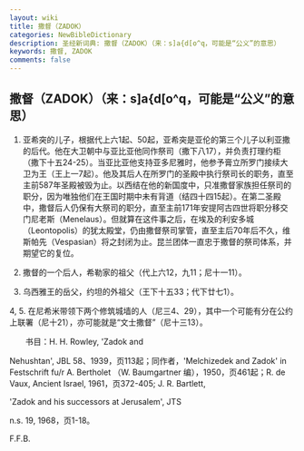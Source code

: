 ```yaml
---
layout: wiki
title: 撒督（ZADOK）
categories: NewBibleDictionary
description: 圣经新词典: 撒督（ZADOK）（来：s]a{d[o^q，可能是“公义”的意思）
keywords: 撒督, ZADOK
comments: false
---
```


## 撒督（ZADOK）（来：s]a{d[o^q，可能是“公义”的意思）

1. 亚希突的儿子，根据代上六1起、50起，亚希突是亚伦的第三个儿子以利亚撒的后代。他在大卫朝中与亚比亚他同作祭司（撒下八17），并负责打理约柜（撒下十五24-25）。当亚比亚他支持亚多尼雅时，他参予膏立所罗门接续大卫为王（王上一7起）。他及其后人在所罗门的圣殿中执行祭司长的职务，直至主前587年圣殿被毁为止。以西结在他的新国度中，只准撒督家族担任祭司的职分，因为唯独他们在王国时期中未有背道（结四十四15起）。在第二圣殿中，撒督后人仍保有大祭司的职分，直至主前171年安提阿古四世将职分移交门尼老斯（Menelaus）。但就算在这件事之后，在埃及的利安多城（Leontopolis）的犹太殿堂，仍由撒督祭司掌管，直至主后70年后不久，维斯帕先（Vespasian）将之封闭为止。昆兰团体一直忠于撒督的祭司体系，并期望它的复位。

2. 撒督的一个后人，希勒家的祖父（代上六12，九11；尼十一11）。

3. 乌西雅王的岳父，约坦的外祖父（王下十五33；代下廿七1）。

4, 5. 在尼希米带领下两个修筑城墙的人（尼三4、29），其中一个可能有分在公约上联署（尼十21），亦可能就是“文士撒督”（尼十三13）。

　　书目：H. H. Rowley, 'Zadok and

Nehushtan', JBL 58、1939，页113起；同作者，'Melchizedek and Zadok' in Festschrift fu/r A. Bertholet （W. Baumgartner 编），1950，页461起；R. de Vaux, Ancient Israel, 1961，页372-405; J. R. Bartlett,

'Zadok and his successors at Jerusalem', JTS

n.s. 19, 1968，页1-18。

F.F.B.








